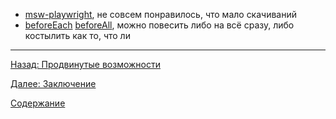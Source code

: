 - [msw-playwright](https://www.npmjs.com/package/playwright-msw), не совсем понравилось, что мало скачиваний
- [beforeEach](https://playwright.dev/docs/api/class-test#test-before-each) [beforeAll](https://playwright.dev/docs/api/class-test#test-before-all), можно повесить либо на всё сразу, либо костылить как то, что ли

---

[Назад: Продвинутые возможности](/sections/6_advanced_features%20copy.md)

[Далее: Заключение](/sections/8_conclusion.md)

[Содержание](/sections.md)
